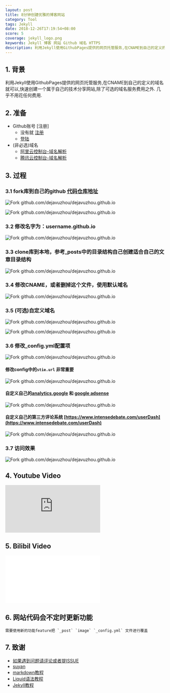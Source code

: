 ```yaml
---
layout: post
title: 8分钟创建优雅的博客网站
category: Tool
tags: Jekyll
date: 2018-12-26T17:19:54+08:00
score: 5
coverage: jekyll_logo.png
keywords: Jekyll 博客 网站 Github 域名 HTTPS
description: 利用Jekyll使用GithubPages提供的网页托管服务,在CNAME到自己的定义的域名就可以,快速创建一个属于自己的技术分享网站,除了可选的域名服务费用之外,几乎不用花任何费用.
---
```


## 1. 背景

利用Jekyll使用GithubPages提供的网页托管服务,在CNAME到自己的定义的域名就可以,快速创建一个属于自己的技术分享网站,除了可选的域名服务费用之外.
几乎不用花任何费用.

## 2. 准备

- Github账号 [注册]
    - 没有就 [注册](https://github.com/join?source=login)
    - [登陆](https://github.com/login)
- (非必选)域名
    - [阿里云控制台-域名解析](https://home.console.aliyun.com/new?spm=a2c1d.8251892.aliyun_topbar.2.ef335b76b9g0Br#/)
    - [腾讯云控制台-域名解析](https://cloud.tencent.com/login)
    
## 3. 过程

### 3.1 fork库到自己的github [代码仓库地址](https://github.com/dejavuzhou/dejavuzhou.github.io)

![Fork github.com/dejavuzhou/dejavuzhou.github.io](/assets/image/jekyll_fork01.png)

![Fork github.com/dejavuzhou/dejavuzhou.github.io](/assets/image/jekyll_fork02.png)

### 3.2 修改名字为：username.github.io

![Fork github.com/dejavuzhou/dejavuzhou.github.io](/assets/image/jekyll_fork03.png)

### 3.3 clone库到本地，参考_posts中的目录结构自己创建适合自己的文章目录结构

![Fork github.com/dejavuzhou/dejavuzhou.github.io](/assets/image/jekyll_fork04.png)

### 3.4 修改CNAME，或者删掉这个文件，使用默认域名

![Fork github.com/dejavuzhou/dejavuzhou.github.io](/assets/image/jekyll_fork09.png)

### 3.5 (可选)自定义域名

![Fork github.com/dejavuzhou/dejavuzhou.github.io](/assets/image/jekyll_fork05.png)

![Fork github.com/dejavuzhou/dejavuzhou.github.io](/assets/image/jekyll_fork06.png)

### 3.6 修改_config.yml配置项

![Fork github.com/dejavuzhou/dejavuzhou.github.io](/assets/image/jekyll_fork08.png)

#### 修改config中的`stie.url` **非常重要**

![Fork github.com/dejavuzhou/dejavuzhou.github.io](/assets/image/jekyll_fork11.png)

#### 自定义自己的[analytics.google](http://analytics.google.com) 和 [google adsense](https://www.google.com/adsense)

![Fork github.com/dejavuzhou/dejavuzhou.github.io](/assets/image/jekyll_fork12.png)

#### 自定义自己的第三方评论系统 [https://www.intensedebate.com/userDash](https://www.intensedebate.com/userDash)

![Fork github.com/dejavuzhou/dejavuzhou.github.io](/assets/image/jekyll_fork13.png)

### 3.7 访问效果

![Fork github.com/dejavuzhou/dejavuzhou.github.io](/assets/image/jekyll_fork10.png)

## 4. Youtube Video

<iframe src="https://www.youtube.com/embed/A5V9US-O63A" frameborder="0" allow="accelerometer; autoplay; encrypted-media; gyroscope; picture-in-picture" allowfullscreen></iframe>

## 5. Bilibil Video

<iframe src="//player.bilibili.com/player.html?aid=37191994&cid=65354973&page=1" scrolling="no" border="0" frameborder="no" framespacing="0" allowfullscreen="true"> </iframe>

## 6. 网站代码会不定时更新功能
    需要使用新的功能feature把 `_post` `image` `_config.yml` 文件进行覆盖

## 7. 致谢
- [如果遇到问题请评论或者提ISSUE](https://github.com/dejavuzhou/dejavuzhou.github.io/issues)
- [suyan](https://github.com/suyan/suyan.github.io)
- [markdown教程](https://mojotv.cn/2018/11/21/learn-markdown.html)
- [Liquid语法教程](https://liquid.bootcss.com/basics/types/)
- [Jekyll教程](https://jekyllcn.com/)


